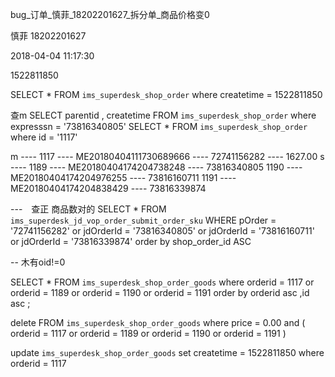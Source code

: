 

bug_订单_慎菲_18202201627_拆分单_商品价格变0

慎菲
18202201627

2018-04-04
11:17:30

1522811850

SELECT * FROM `ims_superdesk_shop_order` where createtime = 1522811850

查m
SELECT parentid , createtime FROM `ims_superdesk_shop_order` where expresssn = '73816340805'
SELECT * FROM `ims_superdesk_shop_order` where id = '1117'

m ---- 
1117 ---- ME20180404111730689666 ---- 72741156282 ---- 1627.00
s ----
1189 ---- ME20180404174204738248 ---- 73816340805
1190 ---- ME20180404174204976255 ---- 73816160711
1191 ---- ME20180404174204838429 ---- 73816339874


---　查正 商品数对的
SELECT *
FROM `ims_superdesk_jd_vop_order_submit_order_sku`
WHERE pOrder = '72741156282'
		or jdOrderId = '73816340805'
		or jdOrderId = '73816160711'
		or jdOrderId = '73816339874'
order by shop_order_id ASC

-- 木有oid!=0

SELECT *
FROM `ims_superdesk_shop_order_goods`
where orderid  = 1117
		or orderid  = 1189
		or orderid  = 1190
		or orderid  = 1191
order by orderid asc ,id asc
;


delete FROM `ims_superdesk_shop_order_goods`
where price = 0.00 and (
    orderid  = 1117
    		or orderid  = 1189
    		or orderid  = 1190
    		or orderid  = 1191
)

update `ims_superdesk_shop_order_goods` 
set createtime = 1522811850 
where orderid  = 1117